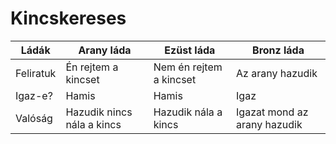 # Kincskereses


| Ládák         | Arany láda                  | Ezüst láda               | Bronz láda                    |
| ------------- | --------------------------- | ------------------------ | ----------------------------- |
| Feliratuk     | Én rejtem a kincset         | Nem én rejtem a kincset  | Az arany hazudik              |
| Igaz-e?       | Hamis                       | Hamis                    | Igaz                          |
| Valóság       | Hazudik nincs nála a kincs  | Hazudik nála a kincs     | Igazat mond az arany hazudik  |
